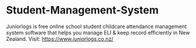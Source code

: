 # Student-Management-System
Juniorlogs is free online school student childcare attendance management system software that helps you manage ELI &amp; keep record efficiently in New Zealand. Visit: https://www.juniorlogs.co.nz/
